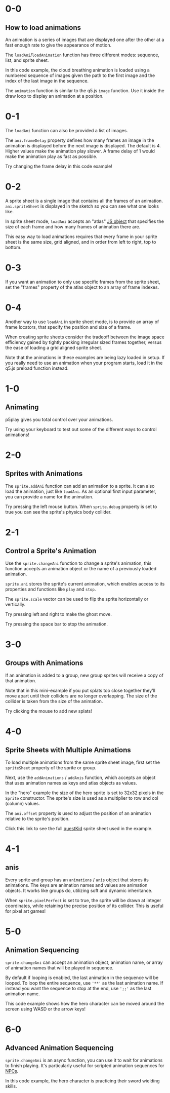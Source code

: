 # 0-0

## How to load animations

An animation is a series of images that are displayed one after the other at a fast enough rate to give the appearance of motion.

The `loadAni`/`loadAnimation` function has three different modes: sequence, list, and sprite sheet.

In this code example, the cloud breathing animation is loaded using a numbered sequence of images given the path to the first image and the index of the last image in the sequence.

The `animation` function is similar to the q5.js `image` function. Use it inside the draw loop to display an animation at a position.

# 0-1

The `loadAni` function can also be provided a list of images.

The `ani.frameDelay` property defines how many frames an image in the animation is displayed before the next image is displayed. The default is 4. Higher values make the animation play slower. A frame delay of 1 would make the animation play as fast as possible.

Try changing the frame delay in this code example!

# 0-2

A sprite sheet is a single image that contains all the frames of an animation. `ani.spriteSheet` is displayed in the sketch so you can see what one looks like.

In sprite sheet mode, `loadAni` accepts an "atlas" [JS object](https://p5js.org/reference/p5/Object) that specifies the size of each frame and how many frames of animation there are.

This easy way to load animations requires that every frame in your sprite sheet is the same size, grid aligned, and in order from left to right, top to bottom.

# 0-3

If you want an animation to only use specific frames from the sprite sheet, set the "frames" property of the atlas object to an array of frame indexes.

# 0-4

Another way to use `loadAni` in sprite sheet mode, is to provide an array of frame locators, that specify the position and size of a frame.

When creating sprite sheets consider the tradeoff between the image space efficiency gained by tightly packing irregular sized frames together, versus the ease of loading a grid aligned sprite sheet.

Note that the animations in these examples are being lazy loaded in setup. If you really need to use an animation when your program starts, load it in the q5.js preload function instead.

# 1-0

## Animating

p5play gives you total control over your animations.

Try using your keyboard to test out some of the different ways to control animations!

# 2-0

## Sprites with Animations

The `sprite.addAni` function can add an animation to a sprite. It can also load the animation, just like `loadAni`. As an optional first input parameter, you can provide a name for the animation.

Try pressing the left mouse button. When
`sprite.debug` property is set to true you can
see the sprite's physics body collider.

# 2-1

## Control a Sprite's Animation

Use the `sprite.changeAni` function to change a sprite's animation, this function accepts an animation object or the name of a previously loaded animation.

`sprite.ani` stores the sprite's current animation, which enables access to its properties and functions like `play` and `stop`.

The `sprite.scale` vector can be used to flip the sprite
horizontally or vertically.

Try pressing left and right to make the ghost move.

Try pressing the space bar to stop the animation.

# 3-0

## Groups with Animations

If an animation is added to a group, new group sprites will receive a copy of that animation.

Note that in this mini-example if you put splats too close together they'll move apart until their colliders are no longer overlapping. The size of the collider is taken from the size of the animation.

Try clicking the mouse to add new splats!

# 4-0

## Sprite Sheets with Multiple Animations

To load multiple animations from the same sprite sheet image, first set the `spriteSheet` property of the sprite or group.

Next, use the `addAnimations` / `addAnis` function, which accepts an object that uses animation names as keys and atlas objects as values.

In the "hero" example the size of the hero sprite is set to 32x32 pixels in the `Sprite` constructor. The sprite's size is used as a multiplier to row and col (column) values.

The `ani.offset` property is used to adjust the position of an animation relative to the sprite's position.

Click this link to see the full [questKid](/learn/assets/questKid.webp) sprite sheet used in the example.

# 4-1

## anis

Every sprite and group has an `animations` / `anis` object that stores its animations. The keys are animation names and values are animation objects. It works like groups do, utilizing soft and dynamic inheritance.

When `sprite.pixelPerfect` is set to true, the sprite will be drawn at integer coordinates, while retaining the precise position of its collider. This is useful for pixel art games!

# 5-0

## Animation Sequencing

`sprite.changeAni` can accept an animation object, animation name, or array of animation names that will be played in sequence.

By default if looping is enabled, the last animation in the sequence will be looped. To loop the entire sequence, use `'**'` as the last animation name. If instead you want the sequence to stop at the end, use `';;'` as the last animation name.

This code example shows how the hero character can be moved around the screen using WASD or the arrow keys!

# 6-0

## Advanced Animation Sequencing

`sprite.changeAni` is an async function, you can use it to wait for animations to finish playing. It's particularly useful for scripted animation sequences for [NPCs](https://en.wikipedia.org/wiki/Non-player_character).

In this code example, the hero character is practicing their sword wielding skills.
